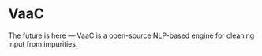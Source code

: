 # VaaC
The future is here — VaaC is a open-source NLP-based engine for cleaning input from impurities.
